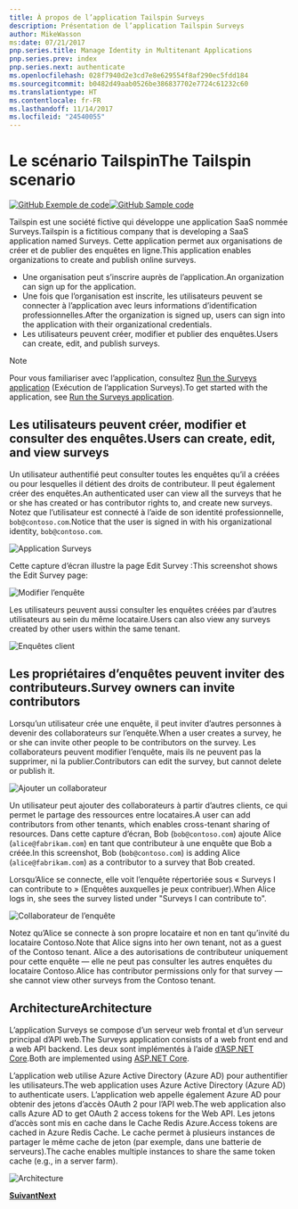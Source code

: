 ```yaml
---
title: À propos de l’application Tailspin Surveys
description: Présentation de l’application Tailspin Surveys
author: MikeWasson
ms:date: 07/21/2017
pnp.series.title: Manage Identity in Multitenant Applications
pnp.series.prev: index
pnp.series.next: authenticate
ms.openlocfilehash: 028f7940d2e3cd7e8e629554f8af290ec5fdd184
ms.sourcegitcommit: b0482d49aab0526be386837702e7724c61232c60
ms.translationtype: HT
ms.contentlocale: fr-FR
ms.lasthandoff: 11/14/2017
ms.locfileid: "24540055"
---
```

# <a name="the-tailspin-scenario"></a><span data-ttu-id="8c6da-103">Le scénario Tailspin</span><span class="sxs-lookup"><span data-stu-id="8c6da-103">The Tailspin scenario</span></span>

<span data-ttu-id="8c6da-104">[![GitHub](../_images/github.png) Exemple de code][sample application]</span><span class="sxs-lookup"><span data-stu-id="8c6da-104">[![GitHub](../_images/github.png) Sample code][sample application]</span></span>

<span data-ttu-id="8c6da-105">Tailspin est une société fictive qui développe une application SaaS nommée Surveys.</span><span class="sxs-lookup"><span data-stu-id="8c6da-105">Tailspin is a fictitious company that is developing a SaaS application named Surveys.</span></span> <span data-ttu-id="8c6da-106">Cette application permet aux organisations de créer et de publier des enquêtes en ligne.</span><span class="sxs-lookup"><span data-stu-id="8c6da-106">This application enables organizations to create and publish online surveys.</span></span>

* <span data-ttu-id="8c6da-107">Une organisation peut s’inscrire auprès de l’application.</span><span class="sxs-lookup"><span data-stu-id="8c6da-107">An organization can sign up for the application.</span></span>
* <span data-ttu-id="8c6da-108">Une fois que l’organisation est inscrite, les utilisateurs peuvent se connecter à l’application avec leurs informations d’identification professionnelles.</span><span class="sxs-lookup"><span data-stu-id="8c6da-108">After the organization is signed up, users can sign into the application with their organizational credentials.</span></span>
* <span data-ttu-id="8c6da-109">Les utilisateurs peuvent créer, modifier et publier des enquêtes.</span><span class="sxs-lookup"><span data-stu-id="8c6da-109">Users can create, edit, and publish surveys.</span></span>

> [!NOTE]
> <span data-ttu-id="8c6da-110">Pour vous familiariser avec l’application, consultez [Run the Surveys application] (Exécution de l’application Surveys).</span><span class="sxs-lookup"><span data-stu-id="8c6da-110">To get started with the application, see [Run the Surveys application].</span></span>
> 
> 

## <a name="users-can-create-edit-and-view-surveys"></a><span data-ttu-id="8c6da-111">Les utilisateurs peuvent créer, modifier et consulter des enquêtes.</span><span class="sxs-lookup"><span data-stu-id="8c6da-111">Users can create, edit, and view surveys</span></span>
<span data-ttu-id="8c6da-112">Un utilisateur authentifié peut consulter toutes les enquêtes qu’il a créées ou pour lesquelles il détient des droits de contributeur. Il peut également créer des enquêtes.</span><span class="sxs-lookup"><span data-stu-id="8c6da-112">An authenticated user can view all the surveys that he or she has created or has contributor rights to, and create new surveys.</span></span> <span data-ttu-id="8c6da-113">Notez que l’utilisateur est connecté à l’aide de son identité professionnelle, `bob@contoso.com`.</span><span class="sxs-lookup"><span data-stu-id="8c6da-113">Notice that the user is signed in with his organizational identity, `bob@contoso.com`.</span></span>

![Application Surveys](./images/surveys-screenshot.png)

<span data-ttu-id="8c6da-115">Cette capture d’écran illustre la page Edit Survey :</span><span class="sxs-lookup"><span data-stu-id="8c6da-115">This screenshot shows the Edit Survey page:</span></span>

![Modifier l’enquête](./images/edit-survey.png)

<span data-ttu-id="8c6da-117">Les utilisateurs peuvent aussi consulter les enquêtes créées par d’autres utilisateurs au sein du même locataire.</span><span class="sxs-lookup"><span data-stu-id="8c6da-117">Users can also view any surveys created by other users within the same tenant.</span></span>

![Enquêtes client](./images/tenant-surveys.png)

## <a name="survey-owners-can-invite-contributors"></a><span data-ttu-id="8c6da-119">Les propriétaires d’enquêtes peuvent inviter des contributeurs.</span><span class="sxs-lookup"><span data-stu-id="8c6da-119">Survey owners can invite contributors</span></span>
<span data-ttu-id="8c6da-120">Lorsqu’un utilisateur crée une enquête, il peut inviter d’autres personnes à devenir des collaborateurs sur l’enquête.</span><span class="sxs-lookup"><span data-stu-id="8c6da-120">When a user creates a survey, he or she can invite other people to be contributors on the survey.</span></span> <span data-ttu-id="8c6da-121">Les collaborateurs peuvent modifier l’enquête, mais ils ne peuvent pas la supprimer, ni la publier.</span><span class="sxs-lookup"><span data-stu-id="8c6da-121">Contributors can edit the survey, but cannot delete or publish it.</span></span>  

![Ajouter un collaborateur](./images/add-contributor.png)

<span data-ttu-id="8c6da-123">Un utilisateur peut ajouter des collaborateurs à partir d’autres clients, ce qui permet le partage des ressources entre locataires.</span><span class="sxs-lookup"><span data-stu-id="8c6da-123">A user can add contributors from other tenants, which enables cross-tenant sharing of resources.</span></span> <span data-ttu-id="8c6da-124">Dans cette capture d’écran, Bob (`bob@contoso.com`) ajoute Alice (`alice@fabrikam.com`) en tant que contributeur à une enquête que Bob a créée.</span><span class="sxs-lookup"><span data-stu-id="8c6da-124">In this screenshot, Bob (`bob@contoso.com`) is adding Alice (`alice@fabrikam.com`) as a contributor to a survey that Bob created.</span></span>

<span data-ttu-id="8c6da-125">Lorsqu’Alice se connecte, elle voit l’enquête répertoriée sous « Surveys I can contribute to » (Enquêtes auxquelles je peux contribuer).</span><span class="sxs-lookup"><span data-stu-id="8c6da-125">When Alice logs in, she sees the survey listed under "Surveys I can contribute to".</span></span>

![Collaborateur de l’enquête](./images/contributor.png)

<span data-ttu-id="8c6da-127">Notez qu’Alice se connecte à son propre locataire et non en tant qu’invité du locataire Contoso.</span><span class="sxs-lookup"><span data-stu-id="8c6da-127">Note that Alice signs into her own tenant, not as a guest of the Contoso tenant.</span></span> <span data-ttu-id="8c6da-128">Alice a des autorisations de contributeur uniquement pour cette enquête &mdash; elle ne peut pas consulter les autres enquêtes du locataire Contoso.</span><span class="sxs-lookup"><span data-stu-id="8c6da-128">Alice has contributor permissions only for that survey &mdash; she cannot view other surveys from the Contoso tenant.</span></span>

## <a name="architecture"></a><span data-ttu-id="8c6da-129">Architecture</span><span class="sxs-lookup"><span data-stu-id="8c6da-129">Architecture</span></span>
<span data-ttu-id="8c6da-130">L’application Surveys se compose d’un serveur web frontal et d’un serveur principal d’API web.</span><span class="sxs-lookup"><span data-stu-id="8c6da-130">The Surveys application consists of a web front end and a web API backend.</span></span> <span data-ttu-id="8c6da-131">Les deux sont implémentés à l’aide [d’ASP.NET Core].</span><span class="sxs-lookup"><span data-stu-id="8c6da-131">Both are implemented using [ASP.NET Core].</span></span>

<span data-ttu-id="8c6da-132">L’application web utilise Azure Active Directory (Azure AD) pour authentifier les utilisateurs.</span><span class="sxs-lookup"><span data-stu-id="8c6da-132">The web application uses Azure Active Directory (Azure AD) to authenticate users.</span></span> <span data-ttu-id="8c6da-133">L’application web appelle également Azure AD pour obtenir des jetons d’accès OAuth 2 pour l’API web.</span><span class="sxs-lookup"><span data-stu-id="8c6da-133">The web application also calls Azure AD to get OAuth 2 access tokens for the Web API.</span></span> <span data-ttu-id="8c6da-134">Les jetons d’accès sont mis en cache dans le Cache Redis Azure.</span><span class="sxs-lookup"><span data-stu-id="8c6da-134">Access tokens are cached in Azure Redis Cache.</span></span> <span data-ttu-id="8c6da-135">Le cache permet à plusieurs instances de partager le même cache de jeton (par exemple, dans une batterie de serveurs).</span><span class="sxs-lookup"><span data-stu-id="8c6da-135">The cache enables multiple instances to share the same token cache (e.g., in a server farm).</span></span>

![Architecture](./images/architecture.png)

<span data-ttu-id="8c6da-137">[**Suivant**][authentication]</span><span class="sxs-lookup"><span data-stu-id="8c6da-137">[**Next**][authentication]</span></span>

<!-- Links -->

[authentication]: authenticate.md

[Run the Surveys application]: ./run-the-app.md
[d’ASP.NET Core]: /aspnet/core
[ASP.NET Core]: /aspnet/core
[sample application]: https://github.com/mspnp/multitenant-saas-guidance
